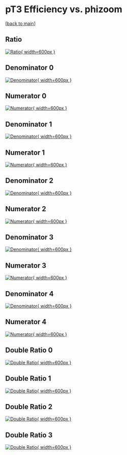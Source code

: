 # pT3 Efficiency vs. phizoom

[[back to main](./)]



## Ratio

[![Ratio](../mtv/var/pT3_loweta_13_1_eff_phizoom.png){ width=600px }](../mtv/var/pT3_loweta_13_1_eff_phizoom.pdf)

## Denominator 0

[![Denominator](../mtv/den/pT3_loweta_13_1_eff_phizoom_den0.png){ width=600px }](../mtv/den/pT3_loweta_13_1_eff_phizoom_den0.pdf)

## Numerator 0

[![Numerator](../mtv/num/pT3_loweta_13_1_eff_phizoom_num0.png){ width=600px }](../mtv/num/pT3_loweta_13_1_eff_phizoom_num0.pdf)

## Denominator 1

[![Denominator](../mtv/den/pT3_loweta_13_1_eff_phizoom_den1.png){ width=600px }](../mtv/den/pT3_loweta_13_1_eff_phizoom_den1.pdf)

## Numerator 1

[![Numerator](../mtv/num/pT3_loweta_13_1_eff_phizoom_num1.png){ width=600px }](../mtv/num/pT3_loweta_13_1_eff_phizoom_num1.pdf)

## Denominator 2

[![Denominator](../mtv/den/pT3_loweta_13_1_eff_phizoom_den2.png){ width=600px }](../mtv/den/pT3_loweta_13_1_eff_phizoom_den2.pdf)

## Numerator 2

[![Numerator](../mtv/num/pT3_loweta_13_1_eff_phizoom_num2.png){ width=600px }](../mtv/num/pT3_loweta_13_1_eff_phizoom_num2.pdf)

## Denominator 3

[![Denominator](../mtv/den/pT3_loweta_13_1_eff_phizoom_den3.png){ width=600px }](../mtv/den/pT3_loweta_13_1_eff_phizoom_den3.pdf)

## Numerator 3

[![Numerator](../mtv/num/pT3_loweta_13_1_eff_phizoom_num3.png){ width=600px }](../mtv/num/pT3_loweta_13_1_eff_phizoom_num3.pdf)

## Denominator 4

[![Denominator](../mtv/den/pT3_loweta_13_1_eff_phizoom_den4.png){ width=600px }](../mtv/den/pT3_loweta_13_1_eff_phizoom_den4.pdf)

## Numerator 4

[![Numerator](../mtv/num/pT3_loweta_13_1_eff_phizoom_num4.png){ width=600px }](../mtv/num/pT3_loweta_13_1_eff_phizoom_num4.pdf)

## Double Ratio 0

[![Double Ratio](../mtv/ratio/pT3_loweta_13_1_eff_phizoom_ratio0.png){ width=600px }](../mtv/ratio/pT3_loweta_13_1_eff_phizoom_ratio0.pdf)

## Double Ratio 1

[![Double Ratio](../mtv/ratio/pT3_loweta_13_1_eff_phizoom_ratio1.png){ width=600px }](../mtv/ratio/pT3_loweta_13_1_eff_phizoom_ratio1.pdf)

## Double Ratio 2

[![Double Ratio](../mtv/ratio/pT3_loweta_13_1_eff_phizoom_ratio2.png){ width=600px }](../mtv/ratio/pT3_loweta_13_1_eff_phizoom_ratio2.pdf)

## Double Ratio 3

[![Double Ratio](../mtv/ratio/pT3_loweta_13_1_eff_phizoom_ratio3.png){ width=600px }](../mtv/ratio/pT3_loweta_13_1_eff_phizoom_ratio3.pdf)

